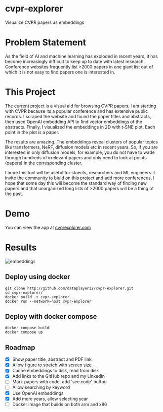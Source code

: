 # cvpr-explorer
Visualize CVPR papers as embeddings

# Problem Statement
As the field of AI and machine learning has exploded in recent years, it has become increasingly difficult to keep up to date with latest research. Conference websites frequently list >2000 papers in one giant list out of which it is not easy to find papers one is interested in.

# This Project
The current project is a visual aid for browsing CVPR papers. I am starting with CVPR because its a popular conference and has extensive public records. I scraped the website and found the paper titles and abstracts, then used OpenAI embedding API to find vector embeddings of the abstracts. Finally, I visualized the embeddings in 2D with t-SNE plot. Each point in the plot is a paper.

The results are amazing. The embeddings reveal clusters of popular topics like transformers, NeRF, diffusion models etc in recent years. So, if you are interested in only diffusion models, for example, you do not have to wade through hundreds of irrelevant papers and only need to look at points (papers) in the corresponding cluster.

I hope this tool will be useful for stuents, researchers and ML engineers. I invite the community to biuld on this project and add more conferences. I hope that some day this will become the standard way of finding new papers and that unorganized long lists of >2000 papers will be a thing of the past.

# Demo
You can view the app at [cvprexplorer.com](http://cvprexplorer.com)

# Results
![embeddings](https://github.com/dataplayer12/cvpr-explorer/assets/11517109/d8913d58-26f2-43a2-b0f8-de5c526f0ab6)


## Deploy using docker
```Shell
git clone http://github.com/dataplayer12/cvpr-explorer.git
cd cvpr-explorer/
docker build -t cvpr-explorer .
docker run --network=host cvpr-explorer
```

## Deploy with docker compose
```Shell
docker compose build
docker compose up
```

## Roadmap

- [x] Show paper title, abstract and PDF link
- [x] Allow figure to stretch with screen size
- [x] Cache embeddings to disk, read from disk
- [x] Add links to the GitHub repo and my LinkedIn
- [ ] Mark papers with code, add 'see code' button
- [ ] Allow searching by keyword
- [x] Use OpenAI embeddings
- [x] Add more years, allow selecting year
- [ ] Docker image that builds on both arm and x86
